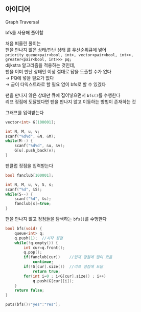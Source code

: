 ## 아이디어
Graph Traversal  
  
bfs를 사용해 풀이함  

처음 떠올린 풀이는  
팬을 만나지 않은 상태/만난 상태 를 우선순위큐에 넣어  
`priority_queue<pair<bool, int>, vector<pair<bool, int>>, greater<pair<bool, int>>> pq;`  
dijkstra 알고리즘을 적용하는 것인데,  
팬을 이미 만난 상태인 이상 절대로 답을 도출할 수가 없다  
→ PQ에 넣을 필요가 없다  
→ 굳이 다익스트라로 할 필요 없이 bfs로 할 수 있겠다  

팬을 만나지 않은 상태만 큐에 집어넣으면서 `bfs()`를 수행한다  
리프 정점에 도달했다면 팬을 만나지 않고 이동하는 방법이 존재하는 것  

그래프를 입력받는다
```cpp
vector<int> G[100001];

int N, M, u, v;
scanf("%d%d", &N, &M);
while(M--) {
	scanf("%d%d", &u, &v);
	G[u].push_back(v);
}
```
팬클럽 정점을 입력받는다
```cpp
bool fanclub[100001];

int N, M, u, v, S, s;
scanf("%d", &S);
while(S--) {
	scanf("%d", &s);
	fanclub[s]=true;
}
```
팬을 만나지 않고 정점들을 탐색하는 `bfs()`를 수행한다
```cpp
bool bfs(void) {
	queue<int> q;
	q.push(1);	//시작 정점
	while(!q.empty()) {
		int cur=q.front();
		q.pop();
		if(fanclub[cur])	//현재 정점에 팬이 있음
			continue;
		if(!G[cur].size())	//리프 정점에 도달
			return true;
		for(int i=0 ; i<G[cur].size() ; i++)
			q.push(G[cur][i]);
	}
	return false;
}

puts(bfs()?"yes":"Yes");
```
